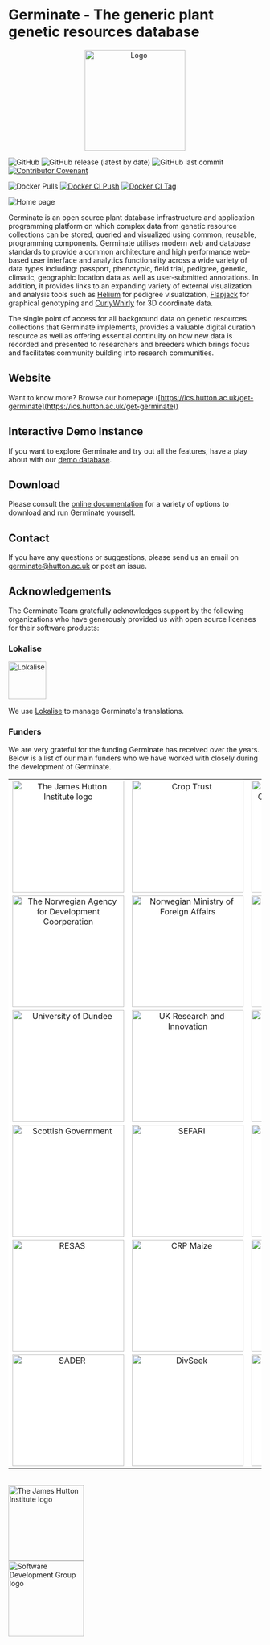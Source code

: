 # Germinate - The generic plant genetic resources database

<p align="center">
  <img src="https://raw.githubusercontent.com/germinateplatform/germinate-vue/master/public/img/germinate-square.svg?sanitize=true" width="200" alt="Logo">
</p>

![GitHub](https://img.shields.io/github/license/germinateplatform/germinate-vue?style=for-the-badge&logo=apache)
![GitHub release (latest by date)](https://img.shields.io/github/v/release/germinateplatform/germinate-vue?style=for-the-badge)
![GitHub last commit](https://img.shields.io/github/last-commit/germinateplatform/germinate-vue?style=for-the-badge&logo=git)
[![Contributor Covenant](https://img.shields.io/badge/Contributor%20Covenant-2.1-4baaaa.svg?style=for-the-badge)](CODE_OF_CONDUCT.md)

![Docker Pulls](https://img.shields.io/docker/pulls/cropgeeks/germinate?style=for-the-badge&logo=docker)
[![Docker CI Push](https://img.shields.io/github/actions/workflow/status/germinateplatform/germinate-vue/docker-ci-push.yml?label=Docker%20CI%20Push&logo=github&style=for-the-badge)](https://github.com/germinateplatform/germinate-vue/actions/workflows/docker-ci-push.yml)
[![Docker CI Tag](https://img.shields.io/github/actions/workflow/status/germinateplatform/germinate-vue/docker-ci-push.yml?label=Docker%20CI%20Tag&logo=github&style=for-the-badge)](https://github.com/germinateplatform/germinate-vue/actions/workflows/docker-ci-tag.yml)


![](https://germinateplatform.github.io/get-germinate/images/screenshot-1.png "Home page")

Germinate is an open source plant database infrastructure and application programming platform
on which complex data from genetic resource collections can be stored, queried and visualized
using common, reusable, programming components. Germinate utilises modern web and database
standards to provide a common architecture and high performance web-based user interface and
analytics functionality across a wide variety of data types including: passport, phenotypic,
field trial, pedigree, genetic, climatic, geographic location data as well as user-submitted
annotations. In addition, it provides links to an expanding variety of external visualization
and analysis tools such as [Helium](https://ics.hutton.ac.uk/helium) for pedigree visualization,
[Flapjack](https://ics.hutton.ac.uk/flapjack) for graphical genotyping and
[CurlyWhirly](https://ics.hutton.ac.uk/curlywhirly) for 3D coordinate data.

The single point of access for all background data on genetic resources collections that
Germinate implements, provides a valuable digital curation resource as well as offering
essential continuity on how new data is recorded and presented to researchers and breeders
which brings focus and facilitates community building into research communities.

## Website
Want to know more? Browse our homepage ([https://ics.hutton.ac.uk/get-germinate](https://ics.hutton.ac.uk/get-germinate))

## Interactive Demo Instance
If you want to explore Germinate and try out all the features, have a play about with our [demo database](https://ics.hutton.ac.uk/germinate-demo).

## Download
Please consult the [online documentation](https://germinateplatform.github.io/germinate-server) for a variety of options to download and run Germinate yourself.

## Contact
If you have any questions or suggestions, please send us an email on [germinate@hutton.ac.uk](mailto:germinate@hutton.ac.uk) or post an issue.

## Acknowledgements

The Germinate Team gratefully acknowledges support by the following organizations who have generously provided us with open source licenses for their software products:

### Lokalise
<img src="https://raw.githubusercontent.com/germinateplatform/germinate-vue/master/public/img/other/lokalise.svg?sanitize=true" height="75" alt="Lokalise">

We use [Lokalise](https://lokalise.co/) to manage Germinate's translations.

### Funders

We are very grateful for the funding Germinate has received over the years. Below is a list of our main funders who we have worked with closely during the development of Germinate.

<table bgcolor="white">
  <tbody>
    <tr>
      <td align="center" valign="middle">
        <img src="https://raw.githubusercontent.com/germinateplatform/germinate-vue/master/public/img/hutton-black.svg?sanitize=true" width="222px" alt="The James Hutton Institute logo">
      </td>
      <td align="center" valign="middle">
        <img src="https://raw.githubusercontent.com/germinateplatform/germinate-vue/master/public/img/funders/crop-trust.svg?sanitize=true" width="222px" alt="Crop Trust">
      </td>
      <td align="center" valign="middle">
        <img src="https://raw.githubusercontent.com/germinateplatform/germinate-vue/master/public/img/funders/bold.svg?sanitize=true" width="222px" alt="Biodiversity for Opportunities, Livelihoods and Development">
      </td>
      <td align="center" valign="middle">
        <img src="https://raw.githubusercontent.com/germinateplatform/germinate-vue/master/public/img/funders/cwr.svg?sanitize=true" width="222px" alt="Crop Wild Relatives">
      </td>
    </tr>
    <tr>
      <td align="center" valign="middle">
        <img src="https://raw.githubusercontent.com/germinateplatform/germinate-vue/master/public/img/funders/norad.svg?sanitize=true" width="222px" alt="The Norwegian Agency for Development Coorperation">
      </td>
      <td align="center" valign="middle">
        <img src="https://raw.githubusercontent.com/germinateplatform/germinate-vue/master/public/img/funders/norwegian-ministry-of-foreign-affairs.svg?sanitize=true" width="222px" alt="Norwegian Ministry of Foreign Affairs">
      </td>
      <td align="center" valign="middle">
        <img src="https://raw.githubusercontent.com/germinateplatform/germinate-vue/master/public/img/funders/templeton.svg?sanitize=true" width="222px" alt="Templeton World Charity Foundation">
      </td>
      <td align="center" valign="middle">
        <img src="https://raw.githubusercontent.com/germinateplatform/germinate-vue/master/public/img/funders/cimmyt.svg?sanitize=true" width="222px" alt="CIMMYT">
      </td>
    </tr>
    <tr>
      <td align="center" valign="middle">
        <img src="https://raw.githubusercontent.com/germinateplatform/germinate-vue/master/public/img/funders/uod.svg?sanitize=true" width="222px" alt="University of Dundee">
      </td>
      <td align="center" valign="middle">
        <img src="https://raw.githubusercontent.com/germinateplatform/germinate-vue/master/public/img/funders/ukri.svg?sanitize=true" width="222px" alt="UK Research and Innovation">
      </td>
      <td align="center" valign="middle">
        <img src="https://raw.githubusercontent.com/germinateplatform/germinate-vue/master/public/img/funders/innovate-uk.svg?sanitize=true" width="222px" alt="Innovate UK">
      </td>
      <td align="center" valign="middle">
        <img src="https://raw.githubusercontent.com/germinateplatform/germinate-vue/master/public/img/funders/bbsrc.svg?sanitize=true" width="222px" alt="BBSRC">
      </td>
    </tr>
    <tr>
      <td align="center" valign="middle">
        <img src="https://raw.githubusercontent.com/germinateplatform/germinate-vue/master/public/img/funders/scottish-government.svg?sanitize=true" width="222px" alt="Scottish Government">
      </td>
      <td align="center" valign="middle">
        <img src="https://raw.githubusercontent.com/germinateplatform/germinate-vue/master/public/img/funders/sefari.svg?sanitize=true" width="222px" alt="SEFARI">
      </td>
      <td align="center" valign="middle">
        <img src="https://raw.githubusercontent.com/germinateplatform/germinate-vue/master/public/img/funders/jhiss.svg?sanitize=true" width="222px" alt="James Hutton Limited">
      </td>
      <td align="center" valign="middle">
        <img src="https://raw.githubusercontent.com/germinateplatform/germinate-vue/master/public/img/funders/ibh.svg?sanitize=true" width="222px" alt="International Barley Hub">
      </td>    
    </tr>
    <tr>
      <td align="center" valign="middle">
        <img src="https://raw.githubusercontent.com/germinateplatform/germinate-vue/master/public/img/funders/resas.svg?sanitize=true" width="222px" alt="RESAS">
      </td>
      <td align="center" valign="middle">
        <img src="https://raw.githubusercontent.com/germinateplatform/germinate-vue/master/public/img/funders/crp-maize.svg?sanitize=true" width="222px" alt="CRP Maize">
      </td>
      <td align="center" valign="middle">
        <img src="https://raw.githubusercontent.com/germinateplatform/germinate-vue/master/public/img/funders/crp-wheat.svg?sanitize=true" width="222px" alt="CRP Wheat">
      </td>
      <td align="center" valign="middle">
        <img src="https://raw.githubusercontent.com/germinateplatform/germinate-vue/master/public/img/funders/iwyp.svg?sanitize=true" width="222px" alt="IWYP">
      </td>
    </tr>
    <tr>
      <td align="center" valign="middle">
        <img src="https://raw.githubusercontent.com/germinateplatform/germinate-vue/master/public/img/funders/sader.svg?sanitize=true" width="222px" alt="SADER">
      </td>
      <td align="center" valign="middle">
        <img src="https://raw.githubusercontent.com/germinateplatform/germinate-vue/master/public/img/funders/divseek.png" width="222px" alt="DivSeek">
      </td>
      <td align="center" valign="middle">
        <img src="https://raw.githubusercontent.com/germinateplatform/germinate-vue/master/public/img/funders/eu.svg?sanitize=true" width="222px" alt="EU">
      </td>
      <td align="center" valign="middle">
        <img src="https://raw.githubusercontent.com/germinateplatform/germinate-vue/master/public/img/funders/defra.svg?sanitize=true" width="222px" alt="Department for Environment, Food and Rural Affairs">
      </td>
    </tr>
  </tbody>
</table>

<br />
<img src="https://raw.githubusercontent.com/germinateplatform/germinate-vue/master/public/img/hutton-black.svg?sanitize=true" height="150" alt="The James Hutton Institute logo">
<br />
<img src="https://raw.githubusercontent.com/germinateplatform/germinate-vue/master/public/img/ics-sdg-black.svg?sanitize=true" height="150" alt="Software Development Group logo">